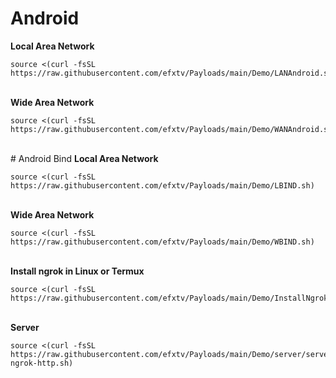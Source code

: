 # Android 

<B>Local Area Network</B><BR>
  <pre><code>source <(curl -fsSL https://raw.githubusercontent.com/efxtv/Payloads/main/Demo/LANAndroid.sh)</code></pre>
<BR>
<B>Wide Area Network</B>
 <pre><code>source <(curl -fsSL https://raw.githubusercontent.com/efxtv/Payloads/main/Demo/WANAndroid.sh)</code></pre>
<BR>
# Android Bind
<B>Local Area Network</B><BR>
  <pre><code>source <(curl -fsSL https://raw.githubusercontent.com/efxtv/Payloads/main/Demo/LBIND.sh)</code></pre>
<BR>
<B>Wide Area Network</B>
 <pre><code>source <(curl -fsSL https://raw.githubusercontent.com/efxtv/Payloads/main/Demo/WBIND.sh)</code></pre>
 <BR>
 <B>Install ngrok in Linux or Termux</B>
 <pre><code>source <(curl -fsSL https://raw.githubusercontent.com/efxtv/Payloads/main/Demo/InstallNgrok.sh)</code></pre>
 <BR>
 <B>Server</B>
 <pre><code>source <(curl -fsSL https://raw.githubusercontent.com/efxtv/Payloads/main/Demo/server/server-ngrok-http.sh)</code></pre>
 





